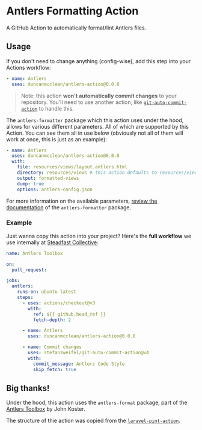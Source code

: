 # Antlers Formatting Action

A GitHub Action to automatically format/lint Antlers files.

## Usage

If you don't need to change anything (config-wise), add this step into your Actions workflow:

```yaml
- name: Antlers
  uses: duncanmcclean/antlers-action@0.0.8
```

> Note: this action **won't automatically commit changes** to your repository. You'll need to use another action, like [`git-auto-commit-action`](https://github.com/stefanzweifel/git-auto-commit-action) to handle this.

The `antlers-formatter` package which this action uses under the hood, allows for various different parameters. All of which are supported by this Action. You can see them all in use below (obviously not all of them will work at once, this is just as an example):

```yaml
- name: Antlers
  uses: duncanmcclean/antlers-action@0.0.8
  with:
    file: resources/views/layout.antlers.html
    directory: resources/views # this action defaults to resources/views
    output: formatted-views
    dump: true
    options: antlers-config.json
```

For more information on the available parameters, [review the documentation](https://www.npmjs.com/package/antlers-formatter#installation) of the `antlers-formatter` package.

### Example

Just wanna copy this action into your project? Here's the **full workflow** we use internally at [Steadfast Collective](https://steadfastcollective.com):

```yaml
name: Antlers Toolbox

on:
  pull_request:

jobs:
  antlers:
    runs-on: ubuntu-latest
    steps:
      - uses: actions/checkout@v3
        with:
          ref: ${{ github.head_ref }}
          fetch-depth: 2

      - name: Antlers
        uses: duncanmcclean/antlers-action@0.0.8

      - name: Commit changes
        uses: stefanzweifel/git-auto-commit-action@v4
        with:
          commit_message: Antlers Code Style
          skip_fetch: true
```

## Big thanks!

Under the hood, this action uses the `antlers-format` package, part of the [Antlers Toolbox](https://antlers.dev) by John Koster.

The structure of thie action was copied from the [`laravel-pint-action`](https://github.com/aglipanci/laravel-pint-action).
